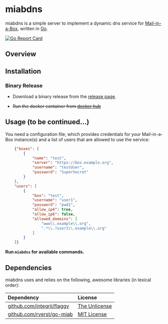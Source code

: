 # miabdns

miabdns is a simple server to implement a dynamic dns service for 
[Mail-in-a-Box](https://mailinabox.email/), written in [Go](https://golang.org/).

[![Go Report Card](https://goreportcard.com/badge/github.com/rverst/miabdns)](https://goreportcard.com/report/github.com/rverst/miabdns)


## Overview


## Installation

### Binary Release

* Download a binary release from the [release page](https://github.com/rverst/miabdns/releases).

* ~~Run the docker container from [docker hub](https://hub.docker.com/)~~ 

## Usage (to be continued...)

You need a configuration file, which provides credentials for your Mail-in-a-Box
instance(s) and a list of users that are allowed to use the service:

```json
    {"boxes": [
        {
            "name": "test",
            "server": "https://box.example.org",
            "username": "testUser",
            "password": "SuperSecret"
        }
    ],
    "users": [
        {
            "box": "test",
            "username": "user1",
            "password": "pwd1",
            "allow_ip4": true,
            "allow_ip6": false,
            "allowed_domains": [
                "www\\.example\\.org",
                ".*\\.?user1\\.example\\.org"
            ]
        }
    ]}
```
  
**Run `miabdns` for available commands.**


## Dependencies

miabdns uses and relies on the following, awesome libraries (in lexical order):

| Dependency | License |
| :------------- | :------------- |
| [github.com/integrii/flaggy](https://github.com/integrii/flaggy) | [The Unlicense](https://github.com/integrii/flaggy/blob/master/LICENSE) |
| [github.com/rverst/go-miab](https://github.com/rverst/go-miab) | [MIT License](https://github.com/rverst/go-miab/blob/master/LICENSE.txt) |

